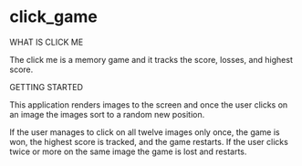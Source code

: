 # click_game

WHAT IS CLICK ME 

The click me is a memory game and it tracks the score, losses, and highest score. 

GETTING STARTED 

This application renders images to the screen and once the user clicks on an image the images sort to a random new position. 

If the user manages to click on all twelve images only once, the game is won, the highest score is tracked, and the game restarts. If the user clicks twice or more on the same image the game is lost and restarts. 



